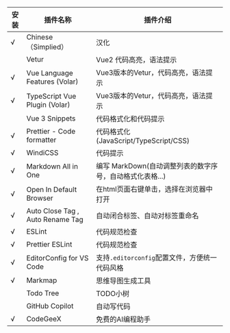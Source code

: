 | 安装  | 插件名称                             | 插件介绍                                |
|-----|----------------------------------|-------------------------------------|
| √   | Chinese（Simplied）                | 汉化                                  |
|     | Vetur                            | Vue2 代码高亮，语法提示                      |
| √   | Vue Language Features (Volar)    | Vue3版本的Vetur，代码高亮，语法提示              |
| √   | TypeScript Vue Plugin (Volar)    | Vue3版本的Vetur，代码高亮，语法提示              |
|     | Vue 3 Snippets                   | 代码格式化和代码提示                          |
| √   | Prettier - Code formatter        | 代码格式化(JavaScript/TypeScript/CSS)    |
| √   | WindiCSS                         | 代码提示                                |
| √   | Markdown All in One              | 编写 MarkDown(自动调整列表的数字序号，自动格式化表格...) |
| √   | Open In Default Browser          | 在html页面右键单击，选择在浏览器中打开               |
| √   | Auto Close Tag , Auto Rename Tag | 自动闭合标签、自动对标签重命名                     |
| √   | ESLint                           | 代码规范检查                              |
| √   | Prettier ESLint                  | 代码规范检查                              |
| √   | EditorConfig for VS Code         | 支持`.editorconfig`配置文件，方便统一代码风格      |
| √   | Markmap                          | 思维导图生成工具                            |
|     | Todo Tree                        | TODO小树                              |
|     | GitHub Copilot                   | 自动写代码                               |
| √   | CodeGeeX                         | 免费的AI编程助手                           |
